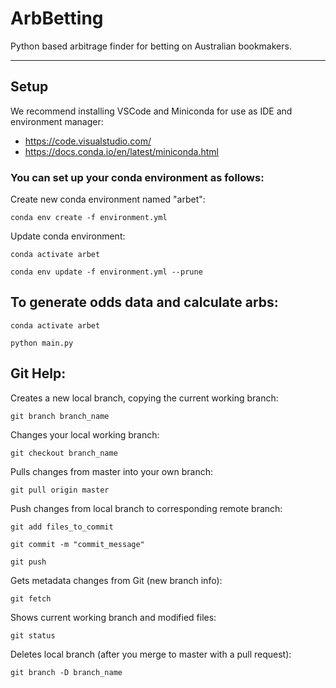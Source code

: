 # ArbBetting

Python based arbitrage finder for betting on Australian bookmakers.

---


## Setup

We recommend installing VSCode and Miniconda for use as IDE and environment manager:

- https://code.visualstudio.com/
- https://docs.conda.io/en/latest/miniconda.html


### You can set up your conda environment as follows:

Create new conda environment named "arbet":

`conda env create -f environment.yml`

Update conda environment:

`conda activate arbet`

`conda env update -f environment.yml --prune`

## To generate odds data and calculate arbs:

`conda activate arbet`

`python main.py`


## Git Help:

Creates a new local branch, copying the current working branch:

`git branch branch_name`

Changes your local working branch:

`git checkout branch_name`

Pulls changes from master into your own branch:

`git pull origin master`

Push changes from local branch to corresponding remote branch:

`git add files_to_commit`

`git commit -m "commit_message"`

`git push`

Gets  metadata changes from Git (new branch info):

`git fetch`

Shows current working branch and modified files:

`git status`

Deletes local branch (after you merge to master with a pull request):

`git branch -D branch_name`

